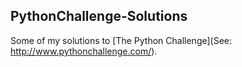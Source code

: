 PythonChallenge-Solutions
-------------------------

Some of my solutions to [The Python Challenge](See: http://www.pythonchallenge.com/).
